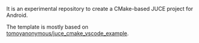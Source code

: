 It is an experimental repository to create a CMake-based JUCE project for Android.

The template is mostly based on [tomoyanonymous/juce_cmake_vscode_example](https://github.com/tomoyanonymous/juce_cmake_vscode_example).

